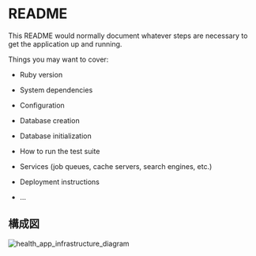 # README

This README would normally document whatever steps are necessary to get the
application up and running.

Things you may want to cover:

* Ruby version

* System dependencies

* Configuration

* Database creation

* Database initialization

* How to run the test suite

* Services (job queues, cache servers, search engines, etc.)

* Deployment instructions

* ...

## 構成図
![health_app_infrastructure_diagram](https://user-images.githubusercontent.com/58574285/99364112-ed1c7e00-28f8-11eb-8b80-b83b37200860.png)
